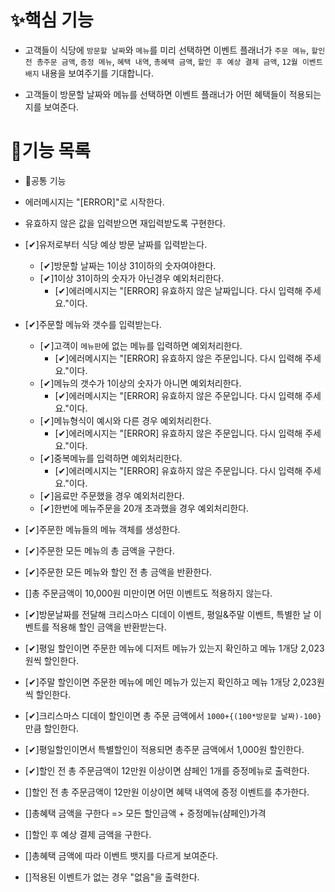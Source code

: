 # ✨핵심 기능

- 고객들이 식당에 `방문할 날짜`와 `메뉴`를 미리 선택하면 이벤트 플래너가 `주문 메뉴`, `할인 전 총주문 금액`, `증정 메뉴`, `혜택 내역`, `총혜택 금액`, `할인 후 예상 결제 금액`, `12월 이벤트 배지` 내용을 보여주기를 기대합니다.

- 고객들이 방문할 날짜와 메뉴를 선택하면 이벤트 플래너가 어떤 혜택들이 적용되는지를 보여준다.

# 🚀기능 목록

- 📌공통 기능
- 에러메시지는 "[ERROR]"로 시작한다.
- 유효하지 않은 값을 입력받으면 재입력받도록 구현한다.

- [✔]유저로부터 식당 예상 방문 날짜를 입력받는다.

  - [✔]방문할 날짜는 1이상 31이하의 숫자여야한다.
  - [✔]1이상 31이하의 숫자가 아닌경우 예외처리한다.
    - [✔]에러메시지는 "[ERROR] 유효하지 않은 날짜입니다. 다시 입력해 주세요."이다.

- [✔]주문할 메뉴와 갯수를 입력받는다.

  - [✔]고객이 `메뉴판`에 없는 메뉴를 입력하면 예외처리한다.
    - [✔]에러메시지는 "[ERROR] 유효하지 않은 주문입니다. 다시 입력해 주세요."이다.
  - [✔]메뉴의 갯수가 1이상의 숫자가 아니면 예외처리한다.
    - [✔]에러메시지는 "[ERROR] 유효하지 않은 주문입니다. 다시 입력해 주세요."이다.
  - [✔]메뉴형식이 예시와 다른 경우 예외처리한다.
    - [✔]에러메시지는 "[ERROR] 유효하지 않은 주문입니다. 다시 입력해 주세요."이다.
  - [✔]중복메뉴를 입력하면 예외처리한다.
    - [✔]에러메시지는 "[ERROR] 유효하지 않은 주문입니다. 다시 입력해 주세요."이다.
  - [✔]음료만 주문했을 경우 예외처리한다.
  - [✔]한번에 메뉴주문을 20개 초과했을 경우 예외처리한다.

- [✔]주문한 메뉴들의 메뉴 객체를 생성한다.
- [✔]주문한 모든 메뉴의 총 금액을 구한다.
- [✔]주문한 모든 메뉴와 할인 전 총 금액을 반환한다.

- []총 주문금액이 10,000원 미만이면 어떤 이벤트도 적용하지 않는다.

- [✔]방문날짜를 전달해 크리스마스 디데이 이벤트, 평일&주말 이벤트, 특별한 날 이벤트를 적용해 할인 금액을 반환받는다.
- [✔]평일 할인이면 주문한 메뉴에 디저트 메뉴가 있는지 확인하고 메뉴 1개당 2,023원씩 할인한다.
- [✔]주말 할인이면 주문한 메뉴에 메인 메뉴가 있는지 확인하고 메뉴 1개당 2,023원씩 할인한다.
- [✔]크리스마스 디데이 할인이면 총 주문 금액에서 `1000+{(100*방문할 날짜)-100}`만큼 할인한다.
- [✔]평일할인이면서 특별할인이 적용되면 총주문 금액에서 1,000원 할인한다.
- [✔]할인 전 총 주문금액이 12만원 이상이면 샴페인 1개를 증정메뉴로 출력한다.
- []할인 전 총 주문금액이 12만원 이상이면 혜택 내역에 증정 이벤트를 추가한다.

- []총혜택 금액을 구한다 => 모든 할인금액 + 증정메뉴(샴페인)가격
- []할인 후 예상 결제 금액을 구한다.
- []총혜택 금액에 따라 이벤트 뱃지를 다르게 보여준다.
- []적용된 이벤트가 없는 경우 "없음"을 출력한다.
